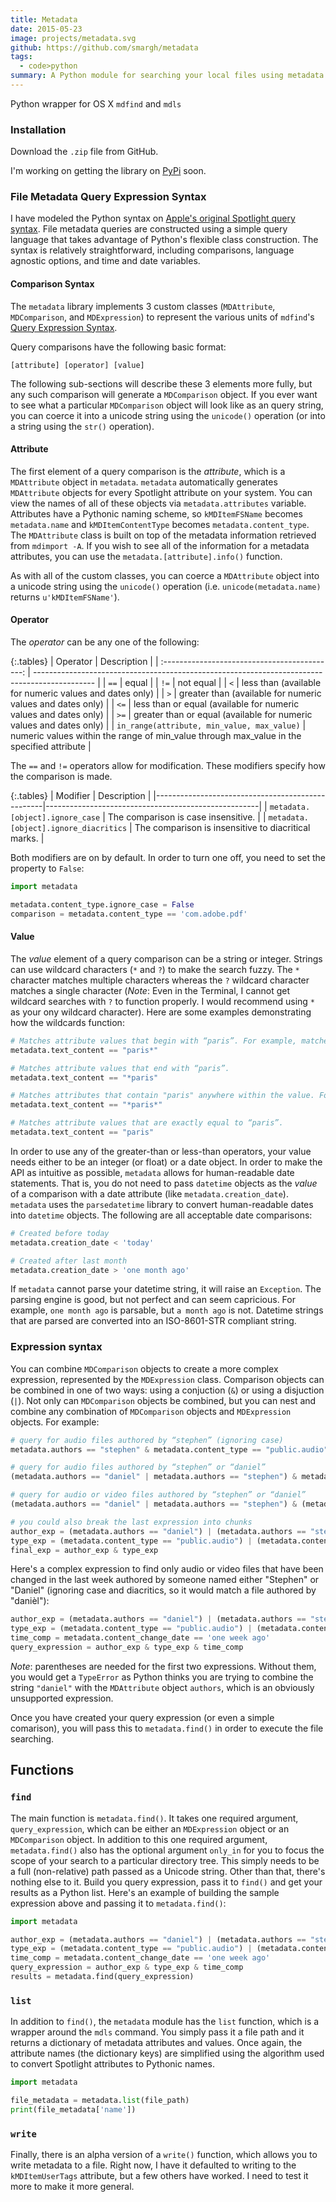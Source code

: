 ```yaml
---
title: Metadata
date: 2015-05-23
image: projects/metadata.svg
github: https://github.com/smargh/metadata
tags:
  - code>python
summary: A Python module for searching your local files using metadata queries.
---
```


Python wrapper for OS X `mdfind` and `mdls`

### Installation

Download the `.zip` file from GitHub.

I'm working on getting the library on [PyPi](https://pypi.python.org/pypi) soon.

### File Metadata Query Expression Syntax

I have modeled the Python syntax on [Apple's original Spotlight query syntax](https://developer.apple.com/library/mac/documentation/Carbon/Conceptual/SpotlightQuery/Concepts/QueryFormat.html). File metadata queries are constructed using a simple query language that takes advantage of Python's flexible class construction. The syntax is relatively straightforward, including comparisons, language agnostic options, and time and date variables.

#### Comparison Syntax

The `metadata` library implements 3 custom classes (`MDAttribute`, `MDComparison`, and `MDExpression`) to represent the various units of `mdfind`'s [Query Expression Syntax](https://developer.apple.com/library/mac/documentation/Carbon/Conceptual/SpotlightQuery/Concepts/QueryFormat.html). 

Query comparisons have the following basic format:

`[attribute] [operator] [value]`

The following sub-sections will describe these 3 elements more fully, but any such comparison will generate a `MDComparison` object. If you ever want to see what a particular `MDComparison` object will look like as an query string, you can coerce it into a unicode string using the `unicode()` operation (or into a string using the `str()` operation). 

#### Attribute

The first element of a query comparison is the *attribute*, which is a `MDAttribute` object in `metadata`. `metadata` automatically generates `MDAttribute` objects for every Spotlight attribute on your system. You can view the names of all of these objects via `metadata.attributes` variable. Attributes have a Pythonic naming scheme, so `kMDItemFSName` becomes `metadata.name` and `kMDItemContentType` becomes `metadata.content_type`. The `MDAttribute` class is built on top of the metadata information retrieved from `mdimport -A`. If you wish to see all of the information for a metadata attributes, you can use the `metadata.[attribute].info()` function.

As with all of the custom classes, you can coerce a `MDAttribute` object into a unicode string using the `unicode()` operation (i.e. `unicode(metadata.name)` returns `u'kMDItemFSName'`).

#### Operator

The *operator* can be any one of the following:

{:.tables}
| Operator                                      | Description                                                                                   |
| :-------------------------------------------: | --------------------------------------------------------------------------------------------- |
| `==`                                          | equal                                                                                         |
| `!=`                                          | not equal                                                                                     |
| `<`                                           | less than (available for numeric values and dates only)                                       |
| `>`                                           | greater than (available for numeric values and dates only)                                    |
| `<=`                                          | less than or equal (available for numeric values and dates only)                              |
| `>=`                                          | greater than or equal (available for numeric values and dates only)                           |
| `in_range(attribute, min_value, max_value)`   | numeric values within the range of min_value through max_value in the specified attribute     |

The `==` and `!=` operators allow for modification. These modifiers specify how the comparison is made.

{:.tables}
|                     Modifier                     |                     Description                     |
|--------------------------------------------------|-----------------------------------------------------|
| `metadata.[object].ignore_case`       | The comparison is case insensitive.                 |
| `metadata.[object].ignore_diacritics` | The comparison is insensitive to diacritical marks. |

Both modifiers are on by default. In order to turn one off, you need to set the property to `False`:

~~~python
import metadata

metadata.content_type.ignore_case = False
comparison = metadata.content_type == 'com.adobe.pdf'
~~~

#### Value

The *value* element of a query comparison can be a string or integer. Strings can use wildcard characters (`*` and `?`) to make the search fuzzy. The `*` character matches multiple characters whereas the `?` wildcard character matches a single character (*Note*: Even in the Terminal, I cannot get wildcard searches with `?` to function properly. I would recommend using `*` as your ony wildcard character). Here are some examples demonstrating how the wildcards function:

~~~python
# Matches attribute values that begin with “paris”. For example, matches “paris”, but not “comparison”.
metadata.text_content == "paris*"

# Matches attribute values that end with “paris”.
metadata.text_content == "*paris"

# Matches attributes that contain "paris" anywhere within the value. For example, matches “paris” and “comparison”.
metadata.text_content == "*paris*"

# Matches attribute values that are exactly equal to “paris”.
metadata.text_content == "paris"
~~~

In order to use any of the greater-than or less-than operators, your value needs either to be an integer (or float) or a date object. In order to make the API as intuitive as possible, `metadata` allows for human-readable date statements. That is, you do not need to pass `datetime` objects as the *value* of a comparison with a date attribute (like `metadata.creation_date`). `metadata` uses the `parsedatetime` library to convert human-readable dates into `datetime` objects. The following are all acceptable date comparisons:

~~~python
# Created before today
metadata.creation_date < 'today'

# Created after last month
metadata.creation_date > 'one month ago'
~~~
If `metadata` cannot parse your datetime string, it will raise an `Exception`. The parsing engine is good, but not perfect and can seem capricious. For example, `one month ago` is parsable, but `a month ago` is not. Datetime strings that are parsed are converted into an ISO-8601-STR compliant string.


### Expression syntax

You can combine `MDComparison` objects to create a more complex expression, represented by the `MDExpression` class. Comparison objects can be combined in one of two ways: using a conjuction (`&`) or using a disjuction (`|`). Not only can `MDComparison` objects be combined, but you can nest and combine any combination of `MDComparison` objects and `MDExpression` objects. For example:

~~~python
# query for audio files authored by “stephen” (ignoring case)
metadata.authors == "stephen" & metadata.content_type == "public.audio"

# query for audio files authored by “stephen” or “daniel”
(metadata.authors == "daniel" | metadata.authors == "stephen") & metadata.content_type == "public.audio"

# query for audio or video files authored by “stephen” or “daniel”
(metadata.authors == "daniel" | metadata.authors == "stephen") & (metadata.content_type == "public.audio" | metadata.content_type == "public.video")

# you could also break the last expression into chunks
author_exp = (metadata.authors == "daniel") | (metadata.authors == "stephen")
type_exp = (metadata.content_type == "public.audio") | (metadata.content_type == "public.video")
final_exp = author_exp & type_exp
~~~

Here's a complex expression to find only audio or video files that have been changed in the last week authored by someone named either "Stephen" or "Daniel" (ignoring case and diacritics, so it would match a file authored by "danièl"):

~~~python
author_exp = (metadata.authors == "daniel") | (metadata.authors == "stephen")
type_exp = (metadata.content_type == "public.audio") | (metadata.content_type == "public.video")
time_comp = metadata.content_change_date == 'one week ago'
query_expression = author_exp & type_exp & time_comp
~~~
*Note*: parentheses are needed for the first two expressions. Without them, you would get a `TypeError` as Python thinks you are trying to combine the string `"daniel"` with the `MDAttribute` object `authors`, which is an obviously unsupported expression.

Once you have created your query expression (or even a simple comarison), you will pass this to `metadata.find()` in order to execute the file searching.

## Functions

### `find`

The main function is `metadata.find()`. It takes one required argument, `query_expression`, which can be either an `MDExpression` object or an `MDComparison` object. In addition to this one required argument, `metadata.find()` also has the optional argument `only_in` for you to focus the scope of your search to a particular directory tree. This simply needs to be a full (non-relative) path passed as a Unicode string. Other than that, there's nothing else to it. Build you query expression, pass it to `find()` and get your results as a Python list. Here's an example of building the sample expression above and passing it to `metadata.find()`:

~~~python
import metadata

author_exp = (metadata.authors == "daniel") | (metadata.authors == "stephen")
type_exp = (metadata.content_type == "public.audio") | (metadata.content_type == "public.video")
time_comp = metadata.content_change_date == 'one week ago'
query_expression = author_exp & type_exp & time_comp
results = metadata.find(query_expression)
~~~

### `list`

In addition to `find()`, the `metadata` module has the `list` function, which is a wrapper around the `mdls` command. You simply pass it a file path and it returns a dictionary of metadata attributes and values. Once again, the attribute names (the dictionary keys) are simplified using the algorithm used to convert Spotlight attributes to Pythonic names. 

~~~python
import metadata

file_metadata = metadata.list(file_path)
print(file_metadata['name'])
~~~

### `write`

Finally, there is an alpha version of a `write()` function, which allows you to write metadata to a file. Right now, I have it defaulted to writing to the `kMDItemUserTags` attribute, but a few others have worked. I need to test it more to make it more general. 
